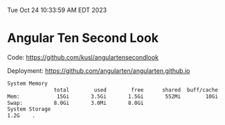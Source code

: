 Tue Oct 24 10:33:59 AM EDT 2023

# Angular Ten Second Look

Code: https://github.com/kusl/angulartensecondlook

Deployment: https://github.com/angularten/angularten.github.io

```bash
System Memory
               total        used        free      shared  buff/cache   available
Mem:            15Gi       3.5Gi       1.5Gi       552Mi        10Gi        10Gi
Swap:          8.0Gi       3.0Mi       8.0Gi
System Storage
1.2G	.
```

